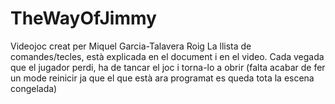 # TheWayOfJimmy
Videojoc creat per Miquel Garcia-Talavera Roig
La llista de comandes/tecles, està explicada en el document i en el video. 
Cada vegada que el jugador perdi, ha de tancar el joc i torna-lo a obrir (falta acabar de fer un mode reinicir ja que el que està ara programat es queda tota la escena congelada)
